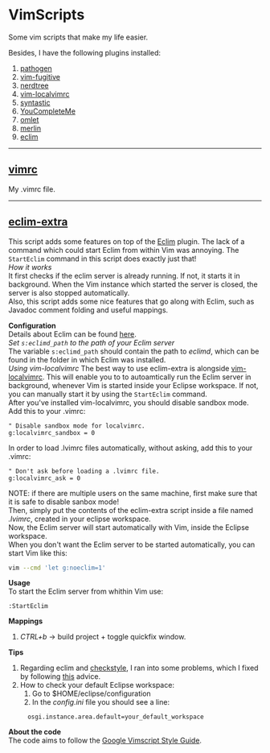 # VimScripts
Some vim scripts that make my life easier.<br>

Besides, I have the following plugins installed:

1. [pathogen](https://github.com/tpope/vim-pathogen)
2. [vim-fugitive](https://github.com/tpope/vim-fugitive)
3. [nerdtree](https://github.com/scrooloose/nerdtree)
4. [vim-localvimrc](https://github.com/embear/vim-localvimrc)
5. [syntastic](https://github.com/vim-syntastic/syntastic)
6. [YouCompleteMe](https://github.com/Valloric/YouCompleteMe)
7. [omlet](https://github.com/vim-scripts/omlet.vim)
8. [merlin](https://github.com/ocaml/merlin)
9. [eclim](https://github.com/ervandew/eclim)
<hr>

## [vimrc](vimrc)
My .vimrc file.
<hr>

## [eclim-extra](eclim-extra)
This script adds some features on top of the [Eclim](https://github.com/ervandew/eclim) plugin. 
The lack of a command which could start Eclim from within Vim was annoying.
The `StartEclim` command in this script does exactly just that!<br>
*How it works*<br>
It first checks if the eclim server is already running. If not, it starts it in background. When the Vim instance which started the server is closed, the server is also stopped automatically.<br>
Also, this script adds some nice features that go along with Eclim, such as Javadoc comment folding and useful mappings.<br>

**Configuration**<br>
Details about Eclim can be found [here](http://eclim.org/).<br>
*Set `s:eclimd_path` to the path of your Eclim server*<br>
The variable `s:eclimd_path` should contain the path to *eclimd*, which can be found in the folder in which Eclim was installed.<br>
*Using vim-localvimrc*
The best way to use eclim-extra is alongside [vim-localvimrc](https://github.com/embear/vim-localvimrc). This will enable you to to autoamtically run the Eclim server in background, whenever Vim is started inside your Eclipse workspace. If not, you can manually start it by using the `StartEclim` command.<br>
After you've installed vim-localvimrc, you should disable sandbox mode. Add this to your .vimrc:
```Vim script
" Disable sandbox mode for localvimrc.
g:localvimrc_sandbox = 0
```
In order to load .lvimrc files automatically, without asking, add this to your .vimrc:
```Vim script
" Don't ask before loading a .lvimrc file.
g:localvimrc_ask = 0
```
NOTE: if there are multiple users on the same machine, first make sure that it is safe to disable sanbox mode!<br>
Then, simply put the contents of the eclim-extra script inside a file named *.lvimrc*, created in your eclipse workspace.<br>
Now, the Eclim server will start automatically with Vim, inside the Eclipse workspace.<br>
When you don't want the Eclim server to be started automatically, you can start Vim like this:
```Bash
vim --cmd 'let g:noeclim=1' 
```

**Usage**<br>
To start the Eclim server from whithin Vim use:
```Vim script
:StartEclim
```

**Mappings**<br>
1. *CTRL+b* -> build project + toggle quickfix window.

**Tips**<br>
1. Regarding eclim and [checkstyle](checkstyle.sourceforge.net), I ran into some problems, which I fixed by following [this](https://www.chromium.org/developers/checkstyle) advice.<br>
2. How to check your default Eclipse workspace:
    1. Go to $HOME/eclipse/configuration
    2. In the *config.ini* file you should see a line:
    ```
      osgi.instance.area.default=your_default_workspace
    ```

**About the code**<br>
The code aims to follow the [Google Vimscript Style Guide](https://google.github.io/styleguide/vimscriptguide.xml).
